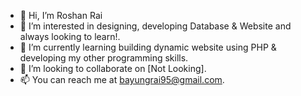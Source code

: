 - 👋 Hi, I’m Roshan Rai
- 👀 I’m interested in designing, developing Database & Website and always looking to learn!.
- 🌱 I’m currently learning building dynamic website using PHP & developing my other programming skills.
- 💞️ I’m looking to collaborate on [Not Looking].
- 📫 You can reach me at bayungrai95@gmail.com.

<!---
Roshan9597/Roshan9597 is a ✨ special ✨ repository because its `README.md` (this file) appears on your GitHub profile.
You can click the Preview link to take a look at your changes.
--->
